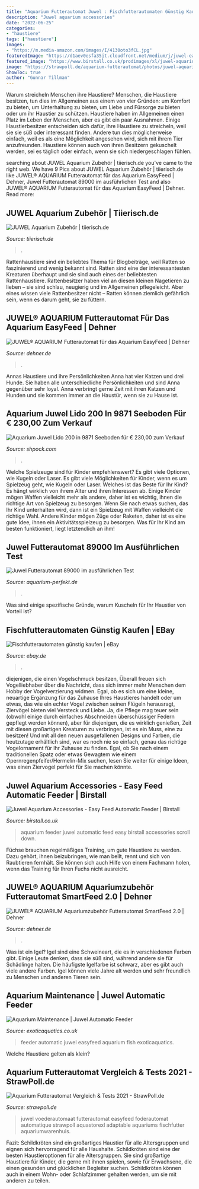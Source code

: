 ```yaml
---
title: "Aquarium Futterautomat Juwel : Fischfutterautomaten Günstig Kaufen"
description: "Juwel aquarium accessories"
date: "2022-06-25"
categories:
- "haustiere"
tags: ["haustiere"]
images:
- "https://m.media-amazon.com/images/I/4130oto3fCL.jpg"
featuredImage: "https://d1aev0esfa35jt.cloudfront.net/medium/j/juwel-easy-feed-futterautomat-aquarium-1531327622.jpg"
featured_image: "https://www.birstall.co.uk/prodimages/xl/juwel-aquarium-easy-feed-automatic-feeder-2xl.jpg"
image: "https://strawpoll.de/aquarium-futterautomat/photos/juwel-aquarium-89000-futterautomat.jpg"
ShowToc: true
author: "Gunnar Tillman"
---
```



Warum streicheln Menschen ihre Haustiere?
Menschen, die Haustiere besitzen, tun dies im Allgemeinen aus einem von vier Gründen: um Komfort zu bieten, um Unterhaltung zu bieten, um Liebe und Fürsorge zu bieten oder um ihr Haustier zu schützen. Haustiere haben im Allgemeinen einen Platz im Leben der Menschen, aber es gibt ein paar Ausnahmen. Einige Haustierbesitzer entscheiden sich dafür, ihre Haustiere zu streicheln, weil sie sie süß oder interessant finden. Andere tun dies möglicherweise einfach, weil es als eine Möglichkeit angesehen wird, sich mit ihrem Tier anzufreunden. Haustiere können auch von ihren Besitzern gekuschelt werden, sei es täglich oder einfach, wenn sie sich niedergeschlagen fühlen.

	

		
searching about JUWEL Aquarium Zubehör | tiierisch.de you've came to the right web. We have 9 Pics about JUWEL Aquarium Zubehör | tiierisch.de like JUWEL® AQUARIUM Futterautomat für das Aquarium EasyFeed | Dehner, Juwel Futterautomat 89000 im ausführlichen Test and also JUWEL® AQUARIUM Futterautomat für das Aquarium EasyFeed | Dehner. Read more:
		
    
## JUWEL Aquarium Zubehör | Tiierisch.de

<img loading=lazy src="https://d1aev0esfa35jt.cloudfront.net/medium/j/juwel-easy-feed-futterautomat-aquarium-1531327622.jpg" onerror="this.onerror=null;this.src='https://tse3.mm.bing.net/th?id=OIP.q0LU9ix3vDXIRP_L5I1G5wAAAA&amp;pid=15.1';" alt="JUWEL Aquarium Zubehör | tiierisch.de">

_Source: tiierisch.de_

>. 

	

Rattenhaustiere sind ein beliebtes Thema für Blogbeiträge, weil Ratten so faszinierend und wenig bekannt sind.
Ratten sind eine der interessantesten Kreaturen überhaupt und sie sind auch eines der beliebtesten Rattenhaustiere. Rattenbesitzer haben viel an diesen kleinen Nagetieren zu lieben – sie sind schlau, neugierig und im Allgemeinen pflegeleicht. Aber eines wissen viele Rattenbesitzer nicht – Ratten können ziemlich gefährlich sein, wenn es darum geht, sie zu füttern.

    
## JUWEL® AQUARIUM Futterautomat Für Das Aquarium EasyFeed | Dehner

<img loading=lazy src="https://media.dehner.de/new_ads_zoom/juwel-aquarium-futterautomat-fr-das-aquarium-easyfeed/3329935_WE_FS_001_JuwelEasyfeed.jpg" onerror="this.onerror=null;this.src='https://tse4.mm.bing.net/th?id=OIP.8g6M0NIEQdqZaVElfsUheQHaIp&amp;pid=15.1';" alt="JUWEL® AQUARIUM Futterautomat für das Aquarium EasyFeed | Dehner">

_Source: dehner.de_

>. 

	

Annas Haustiere und ihre Persönlichkeiten
Anna hat vier Katzen und drei Hunde. Sie haben alle unterschiedliche Persönlichkeiten und sind Anna gegenüber sehr loyal. Anna verbringt gerne Zeit mit ihren Katzen und Hunden und sie kommen immer an die Haustür, wenn sie zu Hause ist.

    
## Aquarium Juwel Lido 200 In 9871 Seeboden Für € 230,00 Zum Verkauf

<img loading=lazy src="https://webimg.secondhandapp.com/1.1/588a45ca0f6ec86e5c31c1cc" onerror="this.onerror=null;this.src='https://tse2.mm.bing.net/th?id=OIP.IBnalkBrQXxlG7JOs31cYgHaJ4&amp;pid=15.1';" alt="Aquarium Juwel Lido 200 in 9871 Seeboden für € 230,00 zum Verkauf">

_Source: shpock.com_

>. 

	

Welche Spielzeuge sind für Kinder empfehlenswert? Es gibt viele Optionen, wie Kugeln oder Laser.
Es gibt viele Möglichkeiten für Kinder, wenn es um Spielzeug geht, wie Kugeln oder Laser. Welches ist das Beste für Ihr Kind? Es hängt wirklich von ihrem Alter und ihren Interessen ab. Einige Kinder mögen Waffen vielleicht mehr als andere, daher ist es wichtig, ihnen die richtige Art von Spielzeug zu besorgen. Wenn Sie nach etwas suchen, das Ihr Kind unterhalten wird, dann ist ein Spielzeug mit Waffen vielleicht die richtige Wahl. Andere Kinder mögen Züge oder Raketen, daher ist es eine gute Idee, ihnen ein Aktivitätsspielzeug zu besorgen. Was für Ihr Kind am besten funktioniert, liegt letztendlich an ihm!

    
## Juwel Futterautomat 89000 Im Ausführlichen Test

<img loading=lazy src="https://m.media-amazon.com/images/I/4130oto3fCL.jpg" onerror="this.onerror=null;this.src='https://tse1.mm.bing.net/th?id=OIP.5ghsSE3q0MNg98tcT6XsWwHaEj&amp;pid=15.1';" alt="Juwel Futterautomat 89000 im ausführlichen Test">

_Source: aquarium-perfekt.de_

>. 

	

Was sind einige spezifische Gründe, warum Kuscheln für Ihr Haustier von Vorteil ist?

    
## Fischfutterautomaten Günstig Kaufen | EBay

<img loading=lazy src="https://i.ebayimg.com/thumbs/images/g/OxEAAOSw3nhdNIvq/s-l225.jpg" onerror="this.onerror=null;this.src='https://tse2.mm.bing.net/th?id=OIP.Rvj4c0vH4MngUCtTAIMRlAAAAA&amp;pid=15.1';" alt="Fischfutterautomaten günstig kaufen | eBay">

_Source: ebay.de_

>. 

	

diejenigen, die einen Vogelschmuck besitzen,
Überall freuen sich Vogelliebhaber über die Nachricht, dass sich immer mehr Menschen dem Hobby der Vogelverzierung widmen. Egal, ob es sich um eine kleine, neuartige Ergänzung für das Zuhause Ihres Haustieres handelt oder um etwas, das wie ein echter Vogel zwischen seinen Flügeln herausragt, Ziervögel bieten viel Versteck und Liebe. Ja, die Pflege mag teuer sein (obwohl einige durch einfaches Abschneiden überschüssiger Federn gepflegt werden können), aber für diejenigen, die es wirklich genießen, Zeit mit diesen großartigen Kreaturen zu verbringen, ist es ein Muss, eine zu besitzen! Und mit all den neuen ausgefallenen Designs und Farben, die heutzutage erhältlich sind, war es noch nie so einfach, genau das richtige Vogelornament für Ihr Zuhause zu finden. Egal, ob Sie nach einem traditionellen Spatz oder etwas Gewagtem wie einem Opernregenpfeifer/Hermelin-Mix suchen, lesen Sie weiter für einige Ideen, was einen Ziervogel perfekt für Sie machen könnte.

    
## Juwel Aquarium Accessories - Easy Feed Automatic Feeder | Birstall

<img loading=lazy src="https://www.birstall.co.uk/prodimages/xl/juwel-aquarium-easy-feed-automatic-feeder-2xl.jpg" onerror="this.onerror=null;this.src='https://tse3.mm.bing.net/th?id=OIP.4HvV8DhLUOb57AN9CnidjgHaHa&amp;pid=15.1';" alt="Juwel Aquarium Accessories - Easy Feed Automatic Feeder | Birstall">

_Source: birstall.co.uk_

>aquarium feeder juwel automatic feed easy birstall accessories scroll down. 

	

Füchse brauchen regelmäßiges Training, um gute Haustiere zu werden. Dazu gehört, ihnen beizubringen, wie man bellt, rennt und sich von Raubtieren fernhält. Sie können sich auch Hilfe von einem Fachmann holen, wenn das Training für Ihren Fuchs nicht ausreicht.

    
## JUWEL® AQUARIUM Aquariumzubehör Futterautomat SmartFeed 2.0 | Dehner

<img loading=lazy src="https://media.dehner.de/main/juwel-aquarium-aquariumzubehr-futterautomat-smartfeed-20/6782247_WE_FS_001_JuwelAquariumzubehoerSmartFeed2_0.jpg" onerror="this.onerror=null;this.src='https://tse1.mm.bing.net/th?id=OIP.HG3mSO7DZcTttMGMPrkbFwAAAA&amp;pid=15.1';" alt="JUWEL® AQUARIUM Aquariumzubehör Futterautomat SmartFeed 2.0 | Dehner">

_Source: dehner.de_

>. 

	

Was ist ein Igel?
Igel sind eine Schweineart, die es in verschiedenen Farben gibt. Einige Leute denken, dass sie süß sind, während andere sie für Schädlinge halten. Die häufigste Igelfarbe ist schwarz, aber es gibt auch viele andere Farben. Igel können viele Jahre alt werden und sehr freundlich zu Menschen und anderen Tieren sein.

    
## Aquarium Maintenance | Juwel Automatic Feeder

<img loading=lazy src="https://www.exoticaquatics.co.uk/databaseimages/prd_5544524__89000.jpg" onerror="this.onerror=null;this.src='https://tse1.mm.bing.net/th?id=OIP.Z7dd-uN4S4zGyVcKmVhf3QHaHa&amp;pid=15.1';" alt="Aquarium Maintenance | Juwel Automatic Feeder">

_Source: exoticaquatics.co.uk_

>feeder automatic juwel easyfeed aquarium fish exoticaquatics. 

	

Welche Haustiere gelten als klein?

    
## Aquarium Futterautomat Vergleich &amp; Tests 2021 - StrawPoll.de

<img loading=lazy src="https://strawpoll.de/aquarium-futterautomat/photos/juwel-aquarium-89000-futterautomat.jpg" onerror="this.onerror=null;this.src='https://tse1.mm.bing.net/th?id=OIP.4muf23Cowb2Edhnr9z753QAAAA&amp;pid=15.1';" alt="Aquarium Futterautomat Vergleich &amp; Tests 2021 - StrawPoll.de">

_Source: strawpoll.de_

>juwel voederautomaat futterautomat easyfeed foderautomat automatique strawpoll aquastorexl adaptable aquariums fischfutter aquariumwarenhuis. 

	

Fazit: Schildkröten sind ein großartiges Haustier für alle Altersgruppen und eignen sich hervorragend für alle Haushalte.
Schildkröten sind eine der besten Haustieroptionen für alle Altersgruppen. Sie sind großartige Haustiere für Kinder, die gerne mit ihnen spielen, sowie für Erwachsene, die einen gesunden und glücklichen Begleiter suchen. Schildkröten können auch in einem Wohn- oder Schlafzimmer gehalten werden, um sie mit anderen zu teilen.

